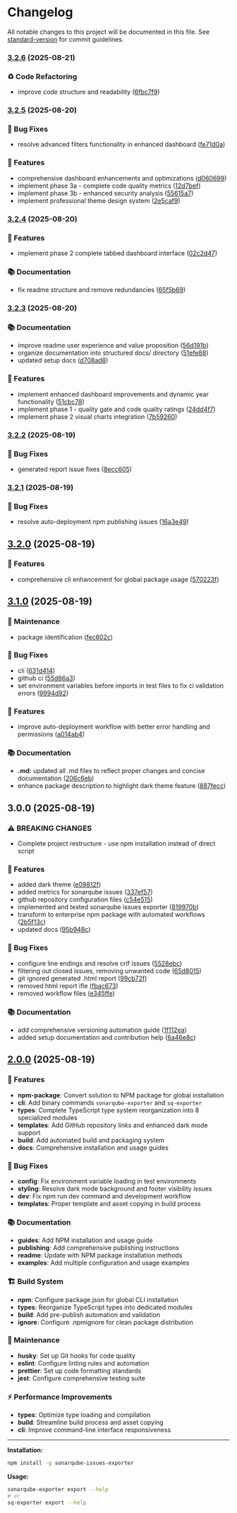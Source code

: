 # Changelog

All notable changes to this project will be documented in this file. See [standard-version](https://github.com/conventional-changelog/standard-version) for commit guidelines.

### [3.2.6](https://github.com/The-Lone-Druid/sonarqube-issues-exporter/compare/v3.2.5...v3.2.6) (2025-08-21)


### ♻️ Code Refactoring

* improve code structure and readability ([6fbc7f9](https://github.com/The-Lone-Druid/sonarqube-issues-exporter/commit/6fbc7f9e5fca9b1c262d465dfe6d5f761936b108))

### [3.2.5](https://github.com/The-Lone-Druid/sonarqube-issues-exporter/compare/v3.2.4...v3.2.5) (2025-08-20)


### 🐛 Bug Fixes

* resolve advanced filters functionality in enhanced dashboard ([fe71d0a](https://github.com/The-Lone-Druid/sonarqube-issues-exporter/commit/fe71d0ab883c83ed4d1fb8ae63ee312d4f36dff4))


### 🚀 Features

* comprehensive dashboard enhancements and optimizations ([d060699](https://github.com/The-Lone-Druid/sonarqube-issues-exporter/commit/d0606994e18b3bd3c2b4cc081edc1d63ab650dd7))
* implement phase 3a - complete code quality metrics ([12d7bef](https://github.com/The-Lone-Druid/sonarqube-issues-exporter/commit/12d7bef2cda11504939e6b3133069cf5664407aa))
* implement phase 3b - enhanced security analysis ([55615a7](https://github.com/The-Lone-Druid/sonarqube-issues-exporter/commit/55615a7bdd6250c9322c7c4fca721c7fc4a89590))
* implement professional theme design system ([2e5caf9](https://github.com/The-Lone-Druid/sonarqube-issues-exporter/commit/2e5caf9cce4383a92fa0a5734dd17ba56488d849))

### [3.2.4](https://github.com/The-Lone-Druid/sonarqube-issues-exporter/compare/v3.2.3...v3.2.4) (2025-08-20)


### 🚀 Features

* implement phase 2 complete tabbed dashboard interface ([02c2d47](https://github.com/The-Lone-Druid/sonarqube-issues-exporter/commit/02c2d47792643f99279e78ac1e56f63a8ab0620d))


### 📚 Documentation

* fix readme structure and remove redundancies ([65f5b69](https://github.com/The-Lone-Druid/sonarqube-issues-exporter/commit/65f5b690dba3d87618df2ac81dd3d14dc2c30244))

### [3.2.3](https://github.com/The-Lone-Druid/sonarqube-issues-exporter/compare/v3.2.2...v3.2.3) (2025-08-20)


### 📚 Documentation

* improve readme user experience and value proposition ([56d191b](https://github.com/The-Lone-Druid/sonarqube-issues-exporter/commit/56d191b8804e25317d2239b2217119a01843f829))
* organize documentation into structured docs/ directory ([51efe88](https://github.com/The-Lone-Druid/sonarqube-issues-exporter/commit/51efe885369d27c76caf33e6af00a97d3c44085c))
* updated setup docs ([d708ad8](https://github.com/The-Lone-Druid/sonarqube-issues-exporter/commit/d708ad87a9f2a81c7153b509b1d6e0e8bc102d15))


### 🚀 Features

* implement enhanced dashboard improvements and dynamic year functionality ([51cbc78](https://github.com/The-Lone-Druid/sonarqube-issues-exporter/commit/51cbc78f28d7a104920e1687c33886f4908bb836))
* implement phase 1 - quality gate and code quality ratings ([24dd4f7](https://github.com/The-Lone-Druid/sonarqube-issues-exporter/commit/24dd4f7d25597219de8b497c739a5874c4a35bca))
* implement phase 2 visual charts integration ([7b59260](https://github.com/The-Lone-Druid/sonarqube-issues-exporter/commit/7b592608533b6f2e932fae77a5086b2a8e04481c))

### [3.2.2](https://github.com/The-Lone-Druid/sonarqube-issues-exporter/compare/v3.2.1...v3.2.2) (2025-08-19)


### 🐛 Bug Fixes

* generated report issue fixes ([8ecc605](https://github.com/The-Lone-Druid/sonarqube-issues-exporter/commit/8ecc60576e09aff69b25de37885508992872d66b))

### [3.2.1](https://github.com/The-Lone-Druid/sonarqube-issues-exporter/compare/v3.2.0...v3.2.1) (2025-08-19)


### 🐛 Bug Fixes

* resolve auto-deployment npm publishing issues ([16a3e49](https://github.com/The-Lone-Druid/sonarqube-issues-exporter/commit/16a3e495ae4ac21f9e7cfcf6469caab08e8b5af6))

## [3.2.0](https://github.com/The-Lone-Druid/sonarqube-issues-exporter/compare/v3.1.0...v3.2.0) (2025-08-19)


### 🚀 Features

* comprehensive cli enhancement for global package usage ([570223f](https://github.com/The-Lone-Druid/sonarqube-issues-exporter/commit/570223fa8c6174b8a4ba27d42d03f032368e1893))

## [3.1.0](https://github.com/The-Lone-Druid/sonarqube-issues-exporter/compare/v3.0.0...v3.1.0) (2025-08-19)


### 🔧 Maintenance

* package identification ([fec602c](https://github.com/The-Lone-Druid/sonarqube-issues-exporter/commit/fec602c4bc91e057447884f76addd6ea85f878eb))


### 🐛 Bug Fixes

* cli ([631d414](https://github.com/The-Lone-Druid/sonarqube-issues-exporter/commit/631d4149f76e3c67ee73f717e6dcc4fad04acc69))
* github ci ([55d86a3](https://github.com/The-Lone-Druid/sonarqube-issues-exporter/commit/55d86a3f2008722bc487b862614b696bb657eb8a))
* set environment variables before imports in test files to fix ci validation errors ([9994d92](https://github.com/The-Lone-Druid/sonarqube-issues-exporter/commit/9994d92e477d651bf2c624a498948c7b5ee8b556))


### 🚀 Features

* improve auto-deployment workflow with better error handling and permissions ([a014ab4](https://github.com/The-Lone-Druid/sonarqube-issues-exporter/commit/a014ab46a0ad7aa4a08cb0b3ac496f7e4f11053f))


### 📚 Documentation

* **.md:** updated all .md files to reflect proper changes and concise documentation ([206c6eb](https://github.com/The-Lone-Druid/sonarqube-issues-exporter/commit/206c6eb1157887d86dc1b6e4336827660cbb38f6))
* enhance package description to highlight dark theme feature ([887fecc](https://github.com/The-Lone-Druid/sonarqube-issues-exporter/commit/887fecc10e2f12e5edb57700d091072a6b293a3b))

## 3.0.0 (2025-08-19)

### ⚠ BREAKING CHANGES

- Complete project restructure - use npm installation instead of direct script

### 🚀 Features

- added dark theme ([e09812f](https://github.com/The-Lone-Druid/sonarqube-issues-exporter/commit/e09812f8cf729fe84b640dae5291932ce52beed1))
- added metrics for sonarqube issues ([337ef57](https://github.com/The-Lone-Druid/sonarqube-issues-exporter/commit/337ef57f10697d466f112a6e810a90925a3353ff))
- github repository configuration files ([c54e515](https://github.com/The-Lone-Druid/sonarqube-issues-exporter/commit/c54e5156519b64a9914dd40b60a604de7a96b1cc))
- implemented and tested sonarqube issues exporter ([819970b](https://github.com/The-Lone-Druid/sonarqube-issues-exporter/commit/819970bb19f24451d29a330a6b827aceb4ccd045))
- transform to enterprise npm package with automated workflows ([2b5f13c](https://github.com/The-Lone-Druid/sonarqube-issues-exporter/commit/2b5f13ce1313171466c4e7fbe6f46d94106696f7))
- updated docs ([95b948c](https://github.com/The-Lone-Druid/sonarqube-issues-exporter/commit/95b948cf125e33f1e58cb5989b5d6e19ef55c416))

### 🐛 Bug Fixes

- configure line endings and resolve crlf issues ([5528ebc](https://github.com/The-Lone-Druid/sonarqube-issues-exporter/commit/5528ebca7a1e69c18ba6d144861d5f884fe2c8b1))
- filtering out closed issues, removing unwanted code ([65d8015](https://github.com/The-Lone-Druid/sonarqube-issues-exporter/commit/65d80154a324c9446902afe6b078609a25e25c71))
- git ignored generated .html report ([99cb72f](https://github.com/The-Lone-Druid/sonarqube-issues-exporter/commit/99cb72f2450191b8316b9371f29687b5b41e128d))
- removed html report ifle ([fbac673](https://github.com/The-Lone-Druid/sonarqube-issues-exporter/commit/fbac6730a1c43a02c566685c8f2aed0b6d2082d2))
- removed workflow files ([e345ffe](https://github.com/The-Lone-Druid/sonarqube-issues-exporter/commit/e345ffe457d328ed821834cc5c54ca3dfe87603b))

### 📚 Documentation

- add comprehensive versioning automation guide ([1f112ea](https://github.com/The-Lone-Druid/sonarqube-issues-exporter/commit/1f112ea86795a468b10a626edbe6f258cd28ddfe))
- added setup documentation and contribution help ([6a46e8c](https://github.com/The-Lone-Druid/sonarqube-issues-exporter/commit/6a46e8cb53e0593303ce2ed48b1e30eef1c40a03))

## [2.0.0](https://github.com/The-Lone-Druid/sonarqube-issues-exporter/releases/tag/v2.0.0) (2025-08-19)

### 🚀 Features

- **npm-package**: Convert solution to NPM package for global installation
- **cli**: Add binary commands `sonarqube-exporter` and `sq-exporter`
- **types**: Complete TypeScript type system reorganization into 8 specialized modules
- **templates**: Add GitHub repository links and enhanced dark mode support
- **build**: Add automated build and packaging system
- **docs**: Comprehensive installation and usage guides

### 🐛 Bug Fixes

- **config**: Fix environment variable loading in test environments
- **styling**: Resolve dark mode background and footer visibility issues
- **dev**: Fix npm run dev command and development workflow
- **templates**: Proper template and asset copying in build process

### 📚 Documentation

- **guides**: Add NPM installation and usage guide
- **publishing**: Add comprehensive publishing instructions
- **readme**: Update with NPM package installation methods
- **examples**: Add multiple configuration and usage examples

### 🏗️ Build System

- **npm**: Configure package.json for global CLI installation
- **types**: Reorganize TypeScript types into dedicated modules
- **build**: Add pre-publish automation and validation
- **ignore**: Configure .npmignore for clean package distribution

### 🔧 Maintenance

- **husky**: Set up Git hooks for code quality
- **eslint**: Configure linting rules and automation
- **prettier**: Set up code formatting standards
- **jest**: Configure comprehensive testing suite

### ⚡ Performance Improvements

- **types**: Optimize type loading and compilation
- **build**: Streamline build process and asset copying
- **cli**: Improve command-line interface responsiveness

---

**Installation:**

```bash
npm install -g sonarqube-issues-exporter
```

**Usage:**

```bash
sonarqube-exporter export --help
# or
sq-exporter export --help
```
